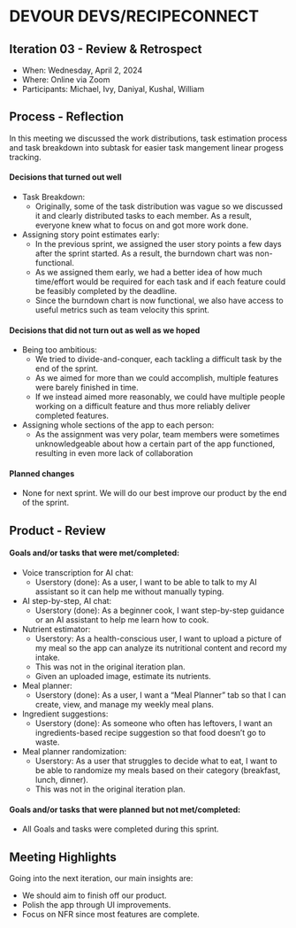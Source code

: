 # DEVOUR DEVS/RECIPECONNECT
## Iteration 03 - Review & Retrospect

 * When: Wednesday, April 2, 2024
 * Where: Online via Zoom
 * Participants: Michael, Ivy, Daniyal, Kushal, William
## Process - Reflection

In this meeting we discussed the work distributions, task estimation process and task breakdown into subtask for easier task mangement linear progess tracking.

#### Decisions that turned out well
- Task Breakdown:
  - Originally, some of the task distribution was vague so we discussed it and clearly distributed tasks to each member. As a result, everyone knew what to focus on and got more work done.
- Assigning story point estimates early:
  - In the previous sprint, we assigned the user story points a few days after the sprint started. As a result, the burndown chart was non-functional.
  - As we assigned them early, we had a better idea of how much time/effort would be required for each task and if each feature could be feasibly completed by the deadline.
  - Since the burndown chart is now functional, we also have access to useful metrics such as team velocity this sprint.

#### Decisions that did not turn out as well as we hoped

- Being too ambitious:
  - We tried to divide-and-conquer, each tackling a difficult task by the end of the sprint.
  - As we aimed for more than we could accomplish, multiple features were barely finished in time.
  - If we instead aimed more reasonably, we could have multiple people working on a difficult feature and thus more reliably deliver completed features.
- Assigning whole sections of the app to each person:
  - As the assignment was very polar, team members were sometimes unknowledgeable about how a certain part of the app functioned, resulting in even more lack of collaboration

#### Planned changes
- None for next sprint. We will do our best improve our product by the end of the sprint.

## Product - Review

#### Goals and/or tasks that were met/completed:
- Voice transcription for AI chat:
    - Userstory (done): As a user, I want to be able to talk to my AI assistant so it can help me without manually typing.
- AI step-by-step, AI chat:
    - Userstory (done): As a beginner cook, I want step-by-step guidance or an AI assistant to help me learn how to cook.
- Nutrient estimator:
    - Userstory: As a health-conscious user, I want to upload a picture of my meal so the app can analyze its nutritional content and record my intake.
    - This was not in the original iteration plan.
    - Given an uploaded image, estimate its nutrients.
- Meal planner:
    - Userstory (done): As a user, I want a “Meal Planner” tab so that I can create, view, and manage my weekly meal plans.
- Ingredient suggestions:
    - Userstory (done): As someone who often has leftovers, I want an ingredients-based recipe suggestion so that food doesn’t go to waste.
- Meal planner randomization:
    - Userstory: As a user that struggles to decide what to eat, I want to be able to randomize my meals based on their category (breakfast, lunch, dinner).
    - This was not in the original iteration plan.

#### Goals and/or tasks that were planned but not met/completed:
- All Goals and tasks were completed during this sprint.

## Meeting Highlights

Going into the next iteration, our main insights are:
- We should aim to finish off our product.
- Polish the app through UI improvements.
- Focus on NFR since most features are complete.
